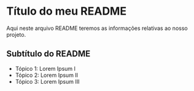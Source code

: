 # Título do meu README

Aqui neste arquivo README teremos as informações relativas ao nosso projeto.

## Subtítulo do README

- Tópico 1: Lorem Ipsum I
- Tópico 2: Lorem Ipsum II
- Tópico 3: Lorem Ipsum III